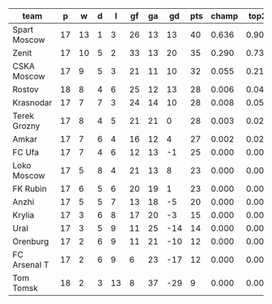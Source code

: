 |     team     | p  | w  | d | l  | gf | ga | gd  | pts | champ | top2  | top3  | top4  |  5-7  | bot4  | bot3  | bot2  |
|--------------|----|----|---|----|----|----|-----|-----|-------|-------|-------|-------|-------|-------|-------|-------|
| Spart Moscow | 17 | 13 | 1 |  3 | 26 | 13 |  13 |  40 | 0.636 | 0.900 | 0.972 | 0.992 | 0.008 | 0.000 | 0.000 | 0.000|
| Zenit        | 17 | 10 | 5 |  2 | 33 | 13 |  20 |  35 | 0.290 | 0.732 | 0.899 | 0.958 | 0.040 | 0.000 | 0.000 | 0.000|
| CSKA Moscow  | 17 |  9 | 5 |  3 | 21 | 11 |  10 |  32 | 0.055 | 0.218 | 0.534 | 0.729 | 0.230 | 0.000 | 0.000 | 0.000|
| Rostov       | 18 |  8 | 4 |  6 | 25 | 12 |  13 |  28 | 0.006 | 0.044 | 0.167 | 0.346 | 0.447 | 0.000 | 0.000 | 0.000|
| Krasnodar    | 17 |  7 | 7 |  3 | 24 | 14 |  10 |  28 | 0.008 | 0.056 | 0.193 | 0.382 | 0.435 | 0.000 | 0.000 | 0.000|
| Terek Grozny | 17 |  8 | 4 |  5 | 21 | 21 |   0 |  28 | 0.003 | 0.021 | 0.082 | 0.194 | 0.453 | 0.002 | 0.000 | 0.000|
| Amkar        | 17 |  7 | 6 |  4 | 16 | 12 |   4 |  27 | 0.002 | 0.020 | 0.086 | 0.203 | 0.448 | 0.001 | 0.000 | 0.000|
| FC Ufa       | 17 |  7 | 4 |  6 | 12 | 13 |  -1 |  25 | 0.000 | 0.003 | 0.022 | 0.064 | 0.300 | 0.010 | 0.002 | 0.000|
| Loko Moscow  | 17 |  5 | 8 |  4 | 21 | 13 |   8 |  23 | 0.000 | 0.005 | 0.028 | 0.078 | 0.322 | 0.012 | 0.002 | 0.000|
| FK Rubin     | 17 |  6 | 5 |  6 | 20 | 19 |   1 |  23 | 0.000 | 0.003 | 0.017 | 0.050 | 0.253 | 0.019 | 0.003 | 0.000|
| Anzhi        | 17 |  5 | 5 |  7 | 13 | 18 |  -5 |  20 | 0.000 | 0.000 | 0.000 | 0.004 | 0.050 | 0.127 | 0.040 | 0.007|
| Krylia       | 17 |  3 | 6 |  8 | 17 | 20 |  -3 |  15 | 0.000 | 0.000 | 0.000 | 0.001 | 0.014 | 0.351 | 0.154 | 0.049|
| Ural         | 17 |  3 | 5 |  9 | 11 | 25 | -14 |  14 | 0.000 | 0.000 | 0.000 | 0.000 | 0.001 | 0.729 | 0.448 | 0.205|
| Orenburg     | 17 |  2 | 6 |  9 | 11 | 21 | -10 |  12 | 0.000 | 0.000 | 0.000 | 0.000 | 0.000 | 0.840 | 0.612 | 0.314|
| FC Arsenal T | 17 |  2 | 6 |  9 |  6 | 23 | -17 |  12 | 0.000 | 0.000 | 0.000 | 0.000 | 0.000 | 0.915 | 0.763 | 0.502|
| Tom Tomsk    | 18 |  2 | 3 | 13 |  8 | 37 | -29 |   9 | 0.000 | 0.000 | 0.000 | 0.000 | 0.000 | 0.995 | 0.976 | 0.922|

